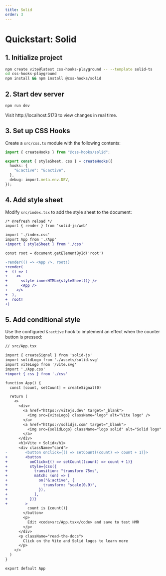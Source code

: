```yaml
---
title: Solid
order: 3
---
```


# Quickstart: Solid

## 1. Initialize project

```bash
npm create vite@latest css-hooks-playground -- --template solid-ts
cd css-hooks-playground
npm install && npm install @css-hooks/solid
```

## 2. Start dev server

```bash
npm run dev
```

Visit http://localhost:5173 to view changes in real time.

## 3. Set up CSS Hooks

Create a `src/css.ts` module with the following contents:

```typescript
import { createHooks } from "@css-hooks/solid";

export const { styleSheet, css } = createHooks({
  hooks: {
    "&:active": "&:active",
  },
  debug: import.meta.env.DEV,
});
```

## 4. Add style sheet

Modify `src/index.tsx` to add the style sheet to the document:

<!-- prettier-ignore-start -->

```diff
/* @refresh reload */
import { render } from 'solid-js/web'

import './index.css'
import App from './App'
+import { styleSheet } from './css'

const root = document.getElementById('root')

-render(() => <App />, root!)
+render(
+  () => (
+    <>
+      <style innerHTML={styleSheet()} />
+      <App />
+    </>
+  ),
+  root!
+)
```

<!-- prettier-ignore-end -->

## 5. Add conditional style

Use the configured `&:active` hook to implement an effect when the counter
button is pressed:

<!-- prettier-ignore-start -->

```diff
// src/App.tsx

import { createSignal } from 'solid-js'
import solidLogo from './assets/solid.svg'
import viteLogo from '/vite.svg'
import './App.css'
+import { css } from './css'

function App() {
  const [count, setCount] = createSignal(0)

  return (
    <>
      <div>
        <a href="https://vitejs.dev" target="_blank">
          <img src={viteLogo} className="logo" alt="Vite logo" />
        </a>
        <a href="https://solidjs.com" target="_blank">
          <img src={solidLogo} className="logo solid" alt="Solid logo" />
        </a>
      </div>
      <h1>Vite + Solid</h1>
      <div className="card">
-        <button onClick={() => setCount((count) => count + 1)}>
+        <button
+          onClick={() => setCount((count) => count + 1)}
+          style={css({
+            transition: "transform 75ms",
+            match: (on) => [
+              on("&:active", {
+                transform: "scale(0.9)",
+              }),
+            ],
+          })}
+        >
          count is {count()}
        </button>
        <p>
          Edit <code>src/App.tsx</code> and save to test HMR
        </p>
      </div>
      <p className="read-the-docs">
        Click on the Vite and Solid logos to learn more
      </p>
    </>
  )
}

export default App
```

<!-- prettier-ignore-end -->
